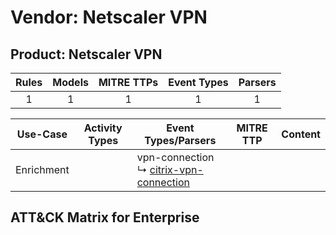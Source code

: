 Vendor: Netscaler VPN
=====================
Product: Netscaler VPN
----------------------
| Rules | Models | MITRE TTPs | Event Types | Parsers |
|:-----:|:------:|:----------:|:-----------:|:-------:|
|   1   |   1    |     1      |      1      |    1    |

|  Use-Case  | Activity Types | Event Types/Parsers                                                                               | MITRE TTP | Content                                                        |
|:----------:| -------------- | ------------------------------------------------------------------------------------------------- | --------- | -------------------------------------------------------------- |
| Enrichment | <ul></li></ul> |  vpn-connection<br> ↳ [citrix-vpn-connection](Parsers/parserContent_citrix-vpn-connection.md)<br> |           | [](Rules_Models/r_m_netscaler_vpn_netscaler_vpn_Enrichment.md) |

ATT&CK Matrix for Enterprise
----------------------------
